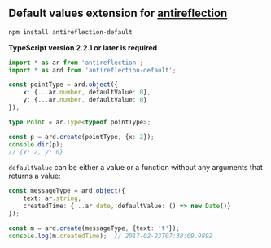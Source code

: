 ## Default values extension for [antireflection](https://github.com/fictitious/antireflection/blob/master/packages/antireflection/README.md)

```sh
npm install antireflection-default
```

**TypeScript version 2.2.1 or later is required**

```typescript
import * as ar from 'antireflection';
import * as ard from 'antireflection-default';

const pointType = ard.object({
    x: {...ar.number, defaultValue: 0},
    y: {...ar.number, defaultValue: 0}
});

type Point = ar.Type<typeof pointType>;

const p = ard.create(pointType, {x: 2});
console.dir(p);
// {x: 2, y: 0}
```

`defaultValue` can be either a value or a function without any arguments that returns a value:

```typescript
const messageType = ard.object({
    text: ar.string,
    createdTime: {...ar.date, defaultValue: () => new Date()}
});

const m = ard.create(messageType, {text: 't'});
console.log(m.createdTime);  // 2017-02-23T07:38:09.989Z
```